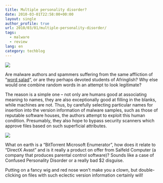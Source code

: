 ```yaml
---
title: Multiple personality disorder?
date: 2010-03-01T22:58:00+00:00
layout: single
author_profile: true
url: 2010/03/01/multiple-personality-disorder/
tags:
  - malware
  - review
lang: en
category: techblog
---
```

[![](http://3.bp.blogspot.com/_vaUVXcmC3OI/S4w-xFUgPeI/AAAAAAAABDU/8BKULHF35WE/s640/nose-moustache-glasses2.png)](http://3.bp.blogspot.com/_vaUVXcmC3OI/S4w-xFUgPeI/AAAAAAAABDU/8BKULHF35WE/s1600-h/nose-moustache-glasses2.png)

Are malware authors and spammers suffering from the same affliction of “[word salad](http://dictionary.reference.com/browse/word%20salad "Word Salad - Definition")“, or are they perhaps devoted students of Afringlish? Why else would one combine random words in an attempt to look legitimate?

The reason is a simple one &#8211; not only are humans good at associating meaning to names, they are also exceptionally good at filling in the blanks, while machines are not. Thus, by carefully selecting particular names for insertion into the version information of malware samples, such as those of reputable software houses, the authors attempt to exploit this human condition. Presumably, they also hope to bypass security scanners which approve files based on such superficial attributes.

[![](http://2.bp.blogspot.com/_vaUVXcmC3OI/S4w-zKGXiSI/AAAAAAAABDc/VMzYMyFGuE0/s640/res31.png)](http://2.bp.blogspot.com/_vaUVXcmC3OI/S4w-zKGXiSI/AAAAAAAABDc/VMzYMyFGuE0/s1600-h/res31.png)

What on earth is a “BitTorrent Microsoft Enumerator”, how does it relate to “DirectX Avast” and is it really a product on offer from Salfeld Computer (a company that produces parental control software)? Sounds like a case of Confused Personality Disorder or a really bad $2 disguise.

Putting on a fancy wig and red nose won’t make you a clown, but double-clicking on files with such eclectic version information certainly will!